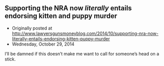 ## Supporting the NRA now <em>literally</em> entails endorsing kitten and puppy murder

 * Originally posted at http://www.lawyersgunsmoneyblog.com/2014/10/supporting-nra-now-literally-entails-endorsing-kitten-puppy-murder
 * Wednesday, October 29, 2014

I’ll be damned if this doesn’t make me want to call for someone’s head on a stick.